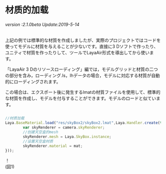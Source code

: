 # 材质的加载

###### *version :2.1.0beta   Update:2019-5-14*

上記の例では標準的な材質を作成しましたが、実際のプロジェクトではコードを使ってモデルに材質を与えることが少ないです。直接に3 Dソフトで作ったり、ユニティで材質を作ったりして、ツールでLayaAir形式を導出してから使います。

「LayaAir 3 Dのリソースローディング」編では，モデルグリッドと材質の二つの部分を含み，ローディング.ls，lhデータの場合，モデルに対応する材質が自動的にローディングされます。

この場合は、エクスポート後に発生するlmatの材質ファイルを使用して、標準的な材質を作成し、モデルを付与することができます。モデルのロードと似ています。


```typescript

//材质加载
Laya.BaseMaterial.load("res/skyBox2/skyBox2.lmat",Laya.Handler.create(this,function(mat) {
		var skyRenderer = camera.skyRenderer;
		//创建天空盒的mesh
		skyRenderer.mesh = Laya.SkyBox.instance;
		//设置天空盒材质
		skyRenderer.material = mat;	
}));
```


！[](img/1.png)<br/>(図1)